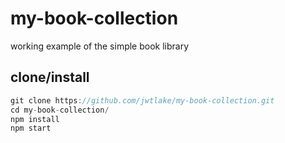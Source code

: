 # my-book-collection
working example of the simple book library

## clone/install
```javascript
git clone https://github.com/jwtlake/my-book-collection.git
cd my-book-collection/
npm install
npm start
```
